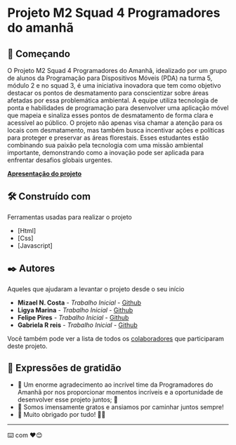 # Projeto M2 Squad 4 Programadores do amanhã

## 🚀 Começando

O Projeto M2 Squad 4 Programadores do Amanhã, idealizado por um grupo de alunos da Programação para Dispositivos Móveis (PDA) na turma 5, módulo 2 e no squad 3, é uma iniciativa inovadora que tem como objetivo destacar os pontos de desmatamento para conscientizar sobre áreas afetadas por essa problemática ambiental. A equipe utiliza tecnologia de ponta e habilidades de programação para desenvolver uma aplicação móvel que mapeia e sinaliza esses pontos de desmatamento de forma clara e acessível ao público. O projeto não apenas visa chamar a atenção para os locais com desmatamento, mas também busca incentivar ações e políticas para proteger e preservar as áreas florestais. Esses estudantes estão combinando sua paixão pela tecnologia com uma missão ambiental importante, demonstrando como a inovação pode ser aplicada para enfrentar desafios globais urgentes.

**[Apresentação do projeto](https://felipepires007.github.io/Projeto-Final-M2/html/index.html)**

## 🛠️ Construído com

Ferramentas usadas para realizar o projeto

* [Html]
* [Css]
* [Javascript]

## ✒️ Autores

Aqueles que ajudaram a levantar o projeto desde o seu início

* **Mizael N. Costa** - *Trabalho Inicial* - [Github](https://github.com/minu1123)
* **Ligya Marina** - *Trabalho Inicial* - [Github](https://github.com/LigyaM)
* **Felipe Pires** - *Trabalho Inicial* - [Github](https://github.com/FelipePires007)
* **Gabriela R reis** - *Trabalho Inicial* - [Github](https://github.com/dev-gabis)

Você também pode ver a lista de todos os [colaboradores](https://github.com/FelipePires007/Projeto-Final-M2/graphs/contributors) que participaram deste projeto.

## 🎁 Expressões de gratidão

* 🌟 Um enorme agradecimento ao incrível time da Programadores do Amanhã por nos proporcionar momentos incríveis e a oportunidade de desenvolver esse projeto juntos; 🚀
* 💖 Somos imensamente gratos e ansiamos por caminhar juntos sempre!
* 🌱 Muito obrigado por tudo! 🙌🎉

---
⌨️ com ❤️😊
